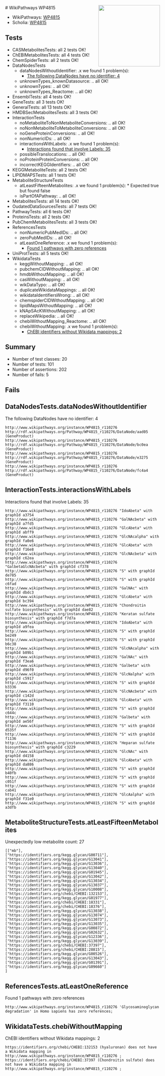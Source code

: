<img style="float: right; width: 200px" src="https://upload.wikimedia.org/wikipedia/commons/thumb/8/83/Wplogo_with_text_500.png/640px-Wplogo_with_text_500.png" />
# WikiPathways WP4815

* WikiPathways: [WP4815](https://new.wikipathways.org/pathways/WP4815)
* Scholia: [WP4815](https://scholia.toolforge.org/wikipathways/WP4815)
## Tests
* CASMetabolitesTests: all 2 tests OK!
* ChEBIMetabolitesTests: all 4 tests OK!
* ChemSpiderTests: all 2 tests OK!
* DataNodesTests
    * dataNodesWithoutIdentifier: .x we found 1 problem(s):
        * [The following DataNodes have no identifier: 4](#d2d32fa3)
    * unknownTypes_knownDatasource: .. all OK!
    * unknownTypes: .. all OK!
    * unknownTypes_Reactome: .. all OK!
* EnsemblTests: all 4 tests OK!
* GeneTests: all 3 tests OK!
* GeneralTests: all 13 tests OK!
* HMDBSecMetabolitesTests: all 3 tests OK!
* InteractionTests
    * noMetaboliteToNonMetaboliteConversions: .. all OK!
    * noNonMetaboliteToMetaboliteConversions: .. all OK!
    * noGeneProteinConversions: .. all OK!
    * nonNumericIDs: .. all OK!
    * interactionsWithLabels: .x we found 1 problem(s):
        * [Interactions found that involve Labels: 35](#fe97a8fb)
    * possibleTranslocations: .. all OK!
    * noProteinProteinConversions: .. all OK!
    * incorrectKEGGIdentifiers: .. all OK!
* KEGGMetaboliteTests: all 2 tests OK!
* LIPIDMAPSTests: all 1 tests OK!
* MetaboliteStructureTests
    * atLeastFifteenMetabolites: .x we found 1 problem(s):
            * Expected true but found false
    * isPartOfAPathway: .. all OK!
* MetabolitesTests: all 14 tests OK!
* OudatedDataSourcesTests: all 7 tests OK!
* PathwayTests: all 6 tests OK!
* ProteinsTests: all 2 tests OK!
* PubChemMetabolitesTests: all 3 tests OK!
* ReferencesTests
    * nonNumericPubMedIDs: .. all OK!
    * zeroPubMedIDs: .. all OK!
    * atLeastOneReference: .x we found 1 problem(s):
        * [Found 1 pathways with zero references](#35eb778e)
* UniProtTests: all 5 tests OK!
* WikidataTests
    * keggWithoutMapping: .. all OK!
    * pubchemCIDWithoutMapping: .. all OK!
    * hmdbWithoutMapping: .. all OK!
    * casWithoutMapping: .. all OK!
    * wikDataTypo: .. all OK!
    * duplicateWikidataMappings: .. all OK!
    * wikidataIdentifiersWrong: .. all OK!
    * chemspiderCIDWithoutMapping: .. all OK!
    * lipidMapsWithoutMapping: .. all OK!
    * kNApSAcKWithoutMapping: .. all OK!
    * replaceWikipedia: .. all OK!
    * chebiWithoutMapping_Reactome: .. all OK!
    * chebiWithoutMapping: .x we found 1 problem(s):
        * [ChEBI identifiers without Wikidata mappings: 2](#a8d554ce)


## Summary

* Number of test classes: 20
* Number of tests: 101
* Number of assertions: 202
* Number of fails: 5

## Fails

<a name="d2d32fa3" />

## DataNodesTests.dataNodesWithoutIdentifier

The following DataNodes have no identifier: 4
```
http://www.wikipathways.org/instance/WP4815_r110276 http://rdf.wikipathways.org/Pathway/WP4815_r110276/DataNode/aad05 (GeneProduct)
http://www.wikipathways.org/instance/WP4815_r110276 http://rdf.wikipathways.org/Pathway/WP4815_r110276/DataNode/bc0ea (GeneProduct)
http://www.wikipathways.org/instance/WP4815_r110276 http://rdf.wikipathways.org/Pathway/WP4815_r110276/DataNode/e3275 (GeneProduct)
http://www.wikipathways.org/instance/WP4815_r110276 http://rdf.wikipathways.org/Pathway/WP4815_r110276/DataNode/fc4a4 (GeneProduct)
```

<a name="fe97a8fb" />

## InteractionTests.interactionsWithLabels

Interactions found that involve Labels: 35
```
http://www.wikipathways.org/instance/WP4815_r110276 "IdoAbeta" with graphId a3754
http://www.wikipathways.org/instance/WP4815_r110276 "GalNAcbeta" with graphId a7fd5
http://www.wikipathways.org/instance/WP4815_r110276 "GlcAbeta" with graphId abff9
http://www.wikipathways.org/instance/WP4815_r110276 "GlcNAcalpha" with graphId fa0e6
http://www.wikipathways.org/instance/WP4815_r110276 "GlcAbeta" with graphId f16e8
http://www.wikipathways.org/instance/WP4815_r110276 "GlcNAcbeta" with graphId c62ea
http://www.wikipathways.org/instance/WP4815_r110276 "GalbetaGlcNAcbeta" with graphId cf378
http://www.wikipathways.org/instance/WP4815_r110276 "S" with graphId de785
http://www.wikipathways.org/instance/WP4815_r110276 "S" with graphId c6fad
http://www.wikipathways.org/instance/WP4815_r110276 "GalNAc" with graphId dbdc3
http://www.wikipathways.org/instance/WP4815_r110276 "GlcAbeta" with graphId bc394
http://www.wikipathways.org/instance/WP4815_r110276 "Chondroitin sulfate biosynthesis" with graphId dae82
http://www.wikipathways.org/instance/WP4815_r110276 "Keratan sulfate biosynthesis" with graphId f7d7a
http://www.wikipathways.org/instance/WP4815_r110276 "IdoAbeta" with graphId a9fea
http://www.wikipathways.org/instance/WP4815_r110276 "S" with graphId be249
http://www.wikipathways.org/instance/WP4815_r110276 "S" with graphId b6c38
http://www.wikipathways.org/instance/WP4815_r110276 "GlcNAcalpha" with graphId b89b1
http://www.wikipathways.org/instance/WP4815_r110276 "GalNAc" with graphId f3ea6
http://www.wikipathways.org/instance/WP4815_r110276 "Galbeta" with graphId d96f0
http://www.wikipathways.org/instance/WP4815_r110276 "GlcNalpha" with graphId c5917
http://www.wikipathways.org/instance/WP4815_r110276 "S" with graphId b3336
http://www.wikipathways.org/instance/WP4815_r110276 "GlcNAcbeta" with graphId c142d
http://www.wikipathways.org/instance/WP4815_r110276 "GlcAbeta" with graphId f3110
http://www.wikipathways.org/instance/WP4815_r110276 "S" with graphId c644c
http://www.wikipathways.org/instance/WP4815_r110276 "Galbeta" with graphId ae56f
http://www.wikipathways.org/instance/WP4815_r110276 "S" with graphId d535f
http://www.wikipathways.org/instance/WP4815_r110276 "S" with graphId f1136
http://www.wikipathways.org/instance/WP4815_r110276 "Heparan sulfate biosynthesis" with graphId c3229
http://www.wikipathways.org/instance/WP4815_r110276 "GlcNAc" with graphId d4158
http://www.wikipathways.org/instance/WP4815_r110276 "GlcAbeta" with graphId da886
http://www.wikipathways.org/instance/WP4815_r110276 "S" with graphId b40fb
http://www.wikipathways.org/instance/WP4815_r110276 "S" with graphId c051f
http://www.wikipathways.org/instance/WP4815_r110276 "S" with graphId cab41
http://www.wikipathways.org/instance/WP4815_r110276 "GlcAalpha" with graphId f31e0
http://www.wikipathways.org/instance/WP4815_r110276 "S" with graphId a3dfb
```

<a name="3b0f9800" />

## MetaboliteStructureTests.atLeastFifteenMetabolites

Unexpectedly low metabolite count: 27

```
[["mb"],
["https://identifiers.org/kegg.glycan/G00711"],
["https://identifiers.org/kegg.glycan/G13041"],
["https://identifiers.org/kegg.glycan/G13036"],
["https://identifiers.org/kegg.glycan/G13040"],
["https://identifiers.org/kegg.glycan/G01945"],
["https://identifiers.org/kegg.glycan/G13042"],
["https://identifiers.org/kegg.glycan/G13034"],
["https://identifiers.org/kegg.glycan/G13037"],
["https://identifiers.org/kegg.glycan/G10008"],
["https://identifiers.org/chebi/CHEBI:132153"],
["https://identifiers.org/kegg.glycan/G01977"],
["https://identifiers.org/chebi/CHEBI:18331"],
["https://identifiers.org/chebi/CHEBI:18376"],
["https://identifiers.org/kegg.glycan/G13038"],
["https://identifiers.org/kegg.glycan/G13074"],
["https://identifiers.org/kegg.glycan/G13073"],
["https://identifiers.org/kegg.glycan/G13035"],
["https://identifiers.org/kegg.glycan/G00872"],
["https://identifiers.org/kegg.glycan/G02632"],
["https://identifiers.org/kegg.glycan/G12336"],
["https://identifiers.org/kegg.glycan/G13039"],
["https://identifiers.org/chebi/CHEBI:37397"],
["https://identifiers.org/chebi/CHEBI:28815"],
["https://identifiers.org/kegg.glycan/G00526"],
["https://identifiers.org/kegg.glycan/G13043"],
["https://identifiers.org/kegg.glycan/G01391"],
["https://identifiers.org/kegg.glycan/G09660"]
]
```

<a name="35eb778e" />

## ReferencesTests.atLeastOneReference

Found 1 pathways with zero references
```
http://www.wikipathways.org/instance/WP4815_r110276 'Glycosaminoglycan degradation' in Homo sapiens has zero references; 
```

<a name="a8d554ce" />

## WikidataTests.chebiWithoutMapping

ChEBI identifiers without Wikidata mappings: 2
```
https://identifiers.org/chebi/CHEBI:132153 (hyaluronan) does not have a Wikidata mapping in http://www.wikipathways.org/instance/WP4815_r110276 ; 
https://identifiers.org/chebi/CHEBI:37397 (Chondroitin sulfate) does not have a Wikidata mapping in http://www.wikipathways.org/instance/WP4815_r110276 ; 
```

